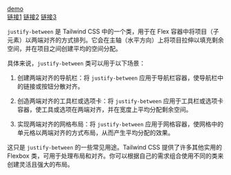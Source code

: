 <nav class="flex items-center justify-between bg-gray-800 p-4 sticky">
  <div class="flex items-center">
    <a href="#" class="text-white text-xl font-semibold">
      <!-- 这里放置你的图标 -->
			demo
      <i class="fas fa-icon"></i>
    </a>
  </div>
  <div class="flex">
    <a href="#" class="text-gray-300 mx-2 hover:text-white">链接1</a>
    <a href="#" class="text-gray-300 mx-2 hover:text-white">链接2</a>
    <a href="#" class="text-gray-300 mx-2 hover:text-white">链接3</a>
  </div>
</nav>

`justify-between` 是 Tailwind CSS 中的一个类，用于在 Flex 容器中将项目（子元素）以两端对齐的方式排列。它会在主轴（水平方向）上将项目拉伸以填充剩余空间，并在项目之间创建平均的空间分配。

具体来说，`justify-between` 类可以用于以下场景：

1. 创建两端对齐的导航栏：将 `justify-between` 应用于导航栏容器，使导航栏中的链接或按钮分散对齐。

2. 创造两端对齐的工具栏或选项卡：将 `justify-between` 应用于工具栏或选项卡容器，使工具或选项在两端对齐，并在宽度上平均分配剩余空间。

3. 实现两端对齐的网格布局：将 `justify-between` 应用于网格容器，使网格中的单元格以两端对齐的方式布局，从而产生平均分配的效果。

这只是 `justify-between` 的一些常见用途。Tailwind CSS 提供了许多其他实用的 Flexbox 类，可用于处理布局和对齐。你可以根据自己的需求组合使用不同的类来创建灵活且强大的布局。
